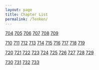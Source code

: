 ```yaml
---
layout: page
title: Chapter List
permalink: /Tenken/
---
```


<p>
<a href="0704.html">704</a>
<a href="0705.html">705</a>
<a href="0706.html">706</a>
<a href="0707.html">707</a>
<a href="0708.html">708</a>
<a href="0709.html">709</a>
</p>
<p>
<a href="0710.html">710</a>
<a href="0711.html">711</a>
<a href="0712.html">712</a>
<a href="0713.html">713</a>
<a href="0714.html">714</a>
<a href="0715.html">715</a>
<a href="0716.html">716</a>
<a href="0717.html">717</a>
<a href="0718.html">718</a>
<a href="0719.html">719</a>
</p>
<p>
<a href="0720.html">720</a>
<a href="0721.html">721</a>
<a href="0722.html">722</a>
<a href="0723.html">723</a>
<a href="0724.html">724</a>
<a href="0725.html">725</a>
<a href="0726.html">726</a>
<a href="0727.html">727</a>
<a href="0728.html">728</a>
<a href="0729.html">729</a>
</p>
<p>
<a href="0730.html">730</a>
<a href="0731.html">731</a>
<a href="0732.html">732</a>
<a href="0733.html">733</a>
</p>
